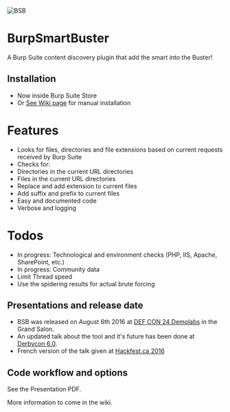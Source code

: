![BSB](http://i.imgur.com/rHToHhe.png)

# BurpSmartBuster

A Burp Suite content discovery plugin that add the smart into the Buster!

## Installation

- Now inside Burp Suite Store
- Or [See Wiki page](https://github.com/pathetiq/BurpSmartBuster/wiki) for manual installation


# Features

* Looks for files, directories and file extensions based on current requests received by Burp Suite
* Checks for:
 * Directories in the current URL directories
 * Files in the current URL directories 
 * Replace and add extension to current files
 * Add suffix and prefix to current files
* Easy and documented code
* Verbose and logging 

# Todos

* In progress: Technological and environment checks (PHP, IIS, Apache, SharePoint, etc.)
* In progress: Community data
* Limit Thread speed
* Use the spidering results for actual brute forcing

## Presentations and release date

* BSB was released on August 6th 2016 at [DEF CON 24 Demolabs](https://defcon.org/html/defcon-24/dc-24-demolabs.html) in the Grand Salon. 
* An updated talk about the tool and it's future has been done at [Derbycon 6.0](https://www.youtube.com/watch?v=RFxUfoVgMrw).
* French version of the talk given at [Hackfest.ca 2016](https://www.youtube.com/watch?v=yIC9zmKLoxg)

## Code workflow and options

See the Presentation PDF.

More information to come in the wiki.
